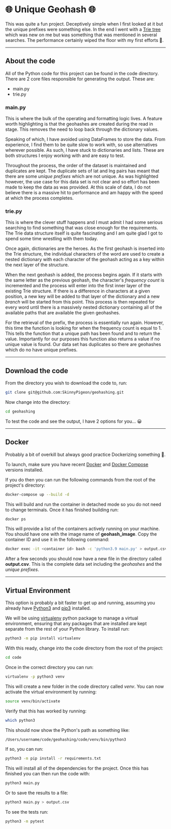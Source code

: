# :globe_with_meridians: Unique Geohash :globe_with_meridians:

This was quite a fun project. Deceptively simple when I first looked at it but the unique prefixes were something else. In the end I went with a [Trie tree](https://en.wikipedia.org/wiki/Trie) which was new on me but was something that was mentioned in several searches. The performance certainly wiped the floor with my first efforts 🤣.

***
## About the code
All of the Python code for this project can be found in the code directory. There are 2 core files responsible for generating the output. These are:
- main&#46;py
- trie&#46;py

### main&#46;py
This is where the bulk of the operating and formatting logic lives. A feature worth highlighting is that the geohashes are created during the read in stage. This removes the need to loop back through the dictionary values.

Speaking of which, I have avoided using DataFrames to store the data. From experience, I find them to be quite slow to work with, so use alternatives wherever possible. As such, I have stuck to dictionaries and lists. These are both structures I enjoy working with and are easy to test.

Throughout the process, the order of the dataset is maintained and duplicates are kept. The duplicate sets of lat and lng pairs has meant that there are some *unique prefixes* which are not unique. As was highlighted however, the use case for this data set is not clear and so effort has been made to keep the data as was provided. At this scale of data, I do not believe there is a massive hit to performance and am happy with the speed at which the process completes.

### trie&#46;py
This is where the clever stuff happens and I must admit I had some serious searching to find something that was close enough for the requirements. The Trie data structure itself is quite fascinating and I am quite glad I got to spend some time wrestling with them today.

Once again, dictionaries are the heroes. As the first geohash is inserted into the Trie structure, the individual characters of the word are used to create a nested dictionary with each character of the geohash acting as a key within the next layer of the structure.

When the next geohash is added, the process begins again. If it starts with the same letter as the previous geohash, the character's *frequency count* is incremented and the process will enter into the first inner layer of the existing Trie structure. If there is a difference in characters at a given position, a new key will be added to that layer of the dictionary and a new *branch* will be started from this point. This process is then repeated for every word until there is a massively nested dictionary containing all of the available paths that are available the given geohashes.

For the retrieval of the prefix, the process is essentially run again. However, this time the function is looking for when the frequency count is equal to 1. This tells the function that a unique path has been found and to return the value. Importantly for our purposes this function also returns a value if no unique value is found. Our data set has duplicates so there are geohashes which do no have unique prefixes.

***
## Download the code
From the directory you wish to download the code to, run:

```bash
git clone git@github.com:SkinnyPigeon/geohashing.git
```

Now change into the directory:

```bash
cd geohashing
```

To test the code and see the output, I have 2 options for you... 😀

***
## Docker

Probably a bit of overkill but always good practice Dockerizing something 🐳.

To launch, make sure you have recent [Docker](https://docs.docker.com/get-docker/) and [Docker Compose](https://docs.docker.com/compose/install/) versions installed.

If you do then you can run the following commands from the root of the project's directory:

```bash
docker-compose up --build -d
```
This will build and run the container in detached mode so you do not need to change terminals. Once it has finished building run:

```bash
docker ps
```
This will provide a list of the containers actively running on your machine. You should have one with the image name of **geohash_image**. Copy the container ID and use it in the following command:

```bash
docker exec -it <container id> bash -c 'python3.9 main.py' > output.csv
```
After a few seconds you should now have a new file in the directory called **output.csv**. This is the complete data set including the *geohashes* and the *unique prefixes*.

***
## Virtual Environment

This option is probably a bit faster to get up and running, assuming you already have [Python3](https://www.python.org/downloads/) and [pip3](https://pip.pypa.io/en/stable/installation/) installed. 

We will be using [virtualenv](https://virtualenv.pypa.io/en/latest/) python package to manage a virtual environment, ensuring that any packages that are installed are kept separate from the rest of your Python library. To install run:

```bash
python3 -m pip install virtualenv
```
With this ready, change into the code directory from the root of the project:

```bash
cd code
```
Once in the correct directory you can run:

```bash
virtualenv -p python3 venv
```

This will create a new folder in the code directory called *venv*. You can now activate the virtual environment by running:

```bash
source venv/bin/activate
```
Verify that this has worked by running:

```bash
which python3
```

This should now show the Python's path as something like:

```bash
/Users/username/code/geohashing/code/venv/bin/python3
```
If so, you can run:

```bash
python3 -m pip install -r requirements.txt
```
This will install all of the dependencies for the project. Once this has finished you can then run the code with:

```bash
python3 main.py
```
Or to save the results to a file:

```bash
python3 main.py > output.csv
```
To see the tests run:

```bash
python3 -m pytest
```